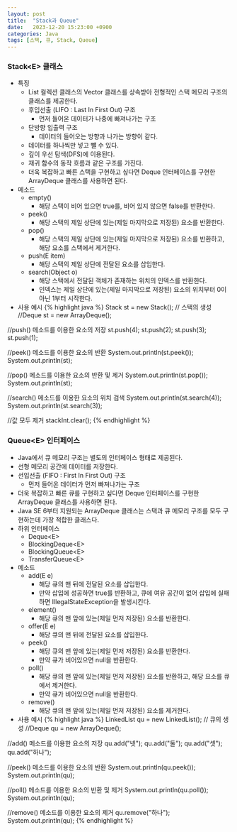 ```yaml
---
layout: post
title:  "Stack과 Queue"
date:   2023-12-20 15:23:00 +0900
categories: Java
tags: [스택, 큐, Stack, Queue]
---
```


### Stack&lt;E> 클래스

- 특징
    -  List 컬렉션 클래스의 Vector 클래스를 상속받아 전형적인 스택 메모리 구조의 클래스를 제공한다.
    - 후입선출 (LIFO : Last In First Out) 구조
        - 먼저 들어온 데이터가 나중에 빠져나가는 구조
    - 단방향 입출력 구조
        - 데이터의 들어오는 방향과 나가는 방향이 같다.
    - 데이터를 하나씩만 넣고 뺄 수 있다.
    - 깊이 우선 탐색(DFS)에 이용된다.
    - 재귀 함수의 동작 흐름과 같은 구조를 가진다.
    - 더욱 복잡하고 빠른 스택을 구현하고 싶다면 Deque 인터페이스를 구현한 ArrayDeque 클래스를 사용하면 된다.
- 메소드
    - empty()
        - 해당 스택이 비어 있으면 true를, 비어 있지 않으면 false를 반환한다.
    - peek()
        - 해당 스택의 제일 상단에 있는(제일 마지막으로 저장된) 요소를 반환한다.
    - pop()
        - 해당 스택의 제일 상단에 있는(제일 마지막으로 저장된) 요소를 반환하고, 해당 요소를 스택에서 제거한다.
    - push(E item)
        - 해당 스택의 제일 상단에 전달된 요소를 삽입한다.
    - search(Object o)	
        - 해당 스택에서 전달된 객체가 존재하는 위치의 인덱스를 반환한다.
        - 인덱스는 제일 상단에 있는(제일 마지막으로 저장된) 요소의 위치부터 0이 아닌 1부터 시작한다.
- 사용 예시
{% highlight java %}
Stack<Integer> st = new Stack<Integer>(); // 스택의 생성
//Deque<Integer> st = new ArrayDeque<Integer>();

//push() 메소드를 이용한 요소의 저장
st.push(4);
st.push(2);
st.push(3);
st.push(1);

//peek() 메소드를 이용한 요소의 반환
System.out.println(st.peek());
System.out.println(st);

//pop() 메소드를 이용한 요소의 반환 및 제거
System.out.println(st.pop());
System.out.println(st);

//search() 메소드를 이용한 요소의 위치 검색
System.out.println(st.search(4));
System.out.println(st.search(3));

//값 모두 제거
stackInt.clear();
{% endhighlight %}

### Queue&lt;E> 인터페이스

- Java에서 큐 메모리 구조는 별도의 인터페이스 형태로 제공된다.
- 선형 메모리 공간에 데이터를 저장한다.
- 선입선출 (FIFO : First In First Out) 구조
    - 먼저 들어온 데이터가 먼저 빠져나가는 구조
- 더욱 복잡하고 빠른 큐를 구현하고 싶다면 Deque 인터페이스를 구현한 ArrayDeque 클래스를 사용하면 된다.
- Java SE 6부터 지원되는 ArrayDeque 클래스는 스택과 큐 메모리 구조를 모두 구현하는데 가장 적합한 클래스다.
- 하위 인터페이스
    - Deque&lt;E>
    - BlockingDeque&lt;E>
    - BlockingQueue&lt;E>
    - TransferQueue&lt;E>
- 메소드
    - add(E e)	
        - 해당 큐의 맨 뒤에 전달된 요소를 삽입한다.
        - 만약 삽입에 성공하면 true를 반환하고, 큐에 여유 공간이 없어 삽입에 실패하면 IllegalStateException을 발생시킨다.
    - element()
        - 해당 큐의 맨 앞에 있는(제일 먼저 저장된) 요소를 반환한다.
    - offer(E e)
        - 해당 큐의 맨 뒤에 전달된 요소를 삽입한다.
    - peek()
        - 해당 큐의 맨 앞에 있는(제일 먼저 저장된) 요소를 반환한다.
        - 만약 큐가 비어있으면 null을 반환한다.
    - poll()	
        - 해당 큐의 맨 앞에 있는(제일 먼저 저장된) 요소를 반환하고, 해당 요소를 큐에서 제거한다.
        - 만약 큐가 비어있으면 null을 반환한다.
    - remove()
        - 해당 큐의 맨 앞에 있는(제일 먼저 저장된) 요소를 제거한다.
- 사용 예시
{% highlight java %}
LinkedList<String> qu = new LinkedList<String>(); // 큐의 생성
//Deque<String> qu = new ArrayDeque<String>();

//add() 메소드를 이용한 요소의 저장
qu.add("넷");
qu.add("둘");
qu.add("셋");
qu.add("하나");

//peek() 메소드를 이용한 요소의 반환
System.out.println(qu.peek());
System.out.println(qu);

//poll() 메소드를 이용한 요소의 반환 및 제거
System.out.println(qu.poll());
System.out.println(qu);

//remove() 메소드를 이용한 요소의 제거
qu.remove("하나");
System.out.println(qu);
{% endhighlight %}
